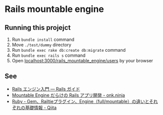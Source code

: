 # Rails mountable engine

## Running this projejct

1. Run `bundle install` command
1. Move `./test/dummy` directory
1. Run `bundle exec rake db:create db:migrate` command
1. Run `bundle exec rails s` command
1. Open [localhost:3000/rails_mountable_engine/users](http://localhost:3000/rails_mountable_engine/users) by your browser

## See

* [Rails エンジン入門 — Rails ガイド](http://railsguides.jp/engines.html)
* [Mountable Engine だらけの Rails アプリ開発 - onk.ninja](http://blog.onk.ninja/2014/12/02/mountable_engine.html)
* [Ruby - Gem、Railtieプラグイン、Engine（full/mountable）の違いとそれぞれの基礎情報 - Qiita](http://qiita.com/kidach1/items/565c2c077ae8d15fe3a8)
